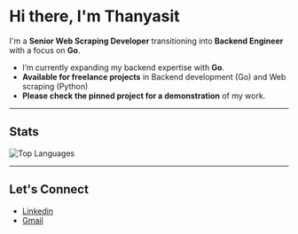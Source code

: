 # Hi there, I'm Thanyasit 

I'm a **Senior Web Scraping Developer** transitioning into **Backend Engineer** with a focus on **Go**. 

- I’m currently expanding my backend expertise with **Go**.
- **Available for freelance projects** in Backend development (Go) and Web scraping (Python)
- **Please check the pinned project for a demonstration** of my work.

---

## Stats

![Top Languages](https://github-readme-stats.vercel.app/api/top-langs/?username=opplieam&theme=dark&hide=Jupyter%20Notebook&size_weight=0.5&count_weight=0.5)

---

## Let's Connect

- [Linkedin](https://www.linkedin.com/in/thanyasit-l/)
- [Gmail](mailto:opp.thanyasit@gmail.com)

